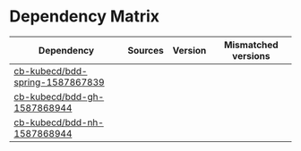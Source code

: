 # Dependency Matrix

Dependency | Sources | Version | Mismatched versions
---------- | ------- | ------- | -------------------
[cb-kubecd/bdd-spring-1587867839](https://github.com/cb-kubecd/bdd-spring-1587867839.git) |  | []() | 
[cb-kubecd/bdd-gh-1587868944](https://github.com/cb-kubecd/bdd-gh-1587868944.git) |  | []() | 
[cb-kubecd/bdd-nh-1587868944](https://github.com/cb-kubecd/bdd-nh-1587868944.git) |  | []() | 

